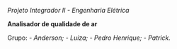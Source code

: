 _Projeto Integrador II - Engenharia Elétrica_

**Analisador de qualidade de ar**

Grupo:
_- Anderson;_
_- Luiza;_
_- Pedro Henrique;_
_- Patrick._
